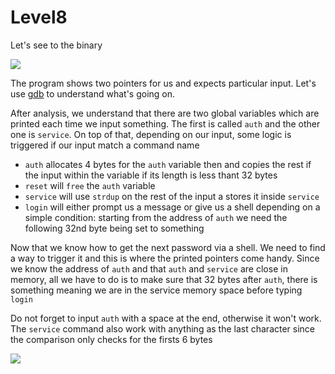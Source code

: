 # Level8

Let's see to the binary

![](/Users/a19523132/school/Rainfall/level8/Ressources/img/level8_launch.png)

The program shows two pointers for us and expects particular input. Let's use [gdb](Ressources/gdb.md) to understand what's going on. 

After analysis, we understand that there are two global variables which are printed each time we input something.
The first is called `auth` and the other one is `service`. On top of that, depending on our input, some logic is triggered if our input match a command name

- `auth` allocates 4 bytes for the `auth` variable then and copies the rest if the input within the variable if its length is less thant 32 bytes
- `reset` will `free` the `auth` variable
- `service` will use `strdup` on the rest of the input a stores it inside `service`
- `login` will either prompt us a message or give us a shell depending on a simple condition: starting from the address of `auth` we need the following 32nd byte being set to something

Now that we know how to get the next password via a shell. We need to find a way to trigger it and this is where the printed pointers come handy. 
Since we know the address of `auth` and that `auth` and `service` are close in memory, all we have to do is to make sure that 32 bytes after `auth`, there is something meaning we are in the service memory space before typing `login`

Do not forget to input `auth` with a space at the end, otherwise it won't work. 
The `service` command also work with anything as the last character since the comparison only checks for the firsts 6 bytes

![](/Users/a19523132/school/Rainfall/level8/Ressources/img/level9.png)
